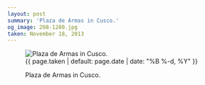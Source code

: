 ```yaml
---
layout: post
summary: 'Plaza de Armas in Cusco.'
og_image: 208-1280.jpg
taken: November 18, 2013
---
```


<figure class="post" data-src="{{ site.assets_url }}/{{ page.og_image }}">
<img alt="Plaza de Armas in Cusco." sizes="(min-width: 700px) 50vw, calc(100vw - 2rem)" src="{{ site.assets_url }}/208-640.jpg" srcset="{{ site.assets_url }}/208-1280.jpg 1280w, {{ site.assets_url }}/208-960.jpg 960w, {{ site.assets_url }}/208-640.jpg 640w, {{ site.assets_url }}/208-320.jpg 320w"/>
<figcaption>
<time>{{ page.taken | default: page.date | date: "%B %-d, %Y" }}</time>
<p>Plaza de Armas in Cusco.</p>
</figcaption>
</figure>
